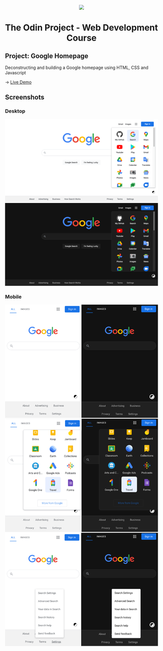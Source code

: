 <p align="center">

  <img width="60" src="https://www.theodinproject.com/assets/odin-logo-bd86cf893a3de1f1daceabc1377f58669776616a91ab70c601fd5c16a4686468.svg">

</p>
<div align="center">

  # The Odin Project \- Web Development Course 

</div>

## Project: Google Homepage
Deconstructing and building a Google homepage using HTML, CSS and Javascript

-> [Live Demo](https://davidtrikic.github.io/google-homepage/)

## Screenshots

### Desktop
![Screenshot_desktop_light](screenshots/Screenshot_desktop_light.png)
![Screenshot_desktop_dark](screenshots/Screenshot_desktop_dark.png)
### Mobile
![Screenshot_mobile_1](screenshots/Screenshot_mobile_1.png)
![Screenshot_mobile_2](screenshots/Screenshot_mobile_2.png)
![Screenshot_mobile_3](screenshots/Screenshot_mobile_3.png)


